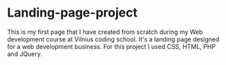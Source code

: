 # Landing-page-project
This is my first page that I have created from scratch during my Web development course at Vilnius coding school.
It's a landing page designed for a web development business. For this project I used CSS, HTML, PHP and JQuery.

